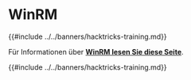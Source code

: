 # WinRM

{{#include ../../banners/hacktricks-training.md}}

Für Informationen über [**WinRM lesen Sie diese Seite**](../../network-services-pentesting/5985-5986-pentesting-winrm.md).

{{#include ../../banners/hacktricks-training.md}}
